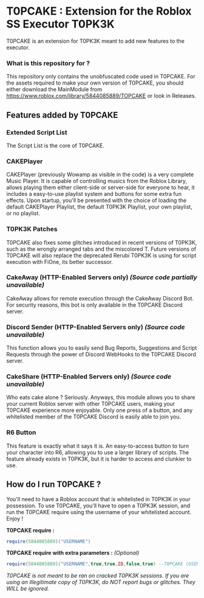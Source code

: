 # T0PCAKE : Extension for the Roblox SS Executor T0PK3K

T0PCAKE is an extension for T0PK3K meant to add new features to the executor.

### What is this repository for ?

This repository only contains the unobfuscated code used in T0PCAKE. For the assets required to make your own version of T0PCAKE, you should either download the MainModule from https://www.roblox.com/library/5844085889/TOPCAKE or look in Releases. 

## Features added by T0PCAKE

### Extended Script List

The Script List is the core of T0PCAKE.

### CAKEPlayer

CAKEPlayer (previously Wowamp as visible in the code) is a very complete Music Player. It is capable of controlling musics from the Roblox Library, allows playing them either client-side or server-side for everyone to hear, it includes a easy-to-use playlist system and buttons for some extra fun effects. Upon startup, you'll be presented with the choice of loading the default CAKEPlayer Playlist, the default T0PK3K Playlist, your own playlist, or no playlist.

### T0PK3K Patches

T0PCAKE also fixes some glitches introduced in recent versions of T0PK3K, such as the wrongly arranged tabs and the miscolored T. Future versions of T0PCAKE will also replace the deprecated Rerubi T0PK3K is using for script execution with FiOne, its better successor.

### CakeAway (HTTP-Enabled Servers only) _(Source code partially unavailable)_

CakeAway allows for remote execution through the CakeAway Discord Bot. For security reasons, this bot is only available in the T0PCAKE Discord server.

### Discord Sender (HTTP-Enabled Servers only) _(Source code unavailable)_

This function allows you to easily send Bug Reports, Suggestions and Script Requests through the power of Discord WebHooks to the T0PCAKE Discord server.

### CakeShare (HTTP-Enabled Servers only) _(Source code unavailable)_

Who eats cake alone ? Seriously.
Anyways, this module allows you to share your current Roblox server with other T0PCAKE users, making your T0PCAKE experience more enjoyable. Only one press of a button, and any whitelisted member of the T0PCAKE Discord is easily able to join you.

### R6 Button

This feature is exactly what it says it is. An easy-to-access button to turn your character into R6, allowing you to use a larger library of scripts.
The feature already exists in T0PK3K, but it is harder to access and clunkier to use.

## How do I run T0PCAKE ?

You'll need to have a Roblox account that is whitelisted in T0PK3K in your possession.
To use T0PCAKE, you'll have to open a T0PK3K session, and run the T0PCAKE require using the username of your whitelisted account. Enjoy !

**T0PCAKE require :**
```lua
require(5844085889)("USERNAME")
```
**T0PCAKE require with extra parameters :** _(Optional)_
```lua
require(5844085889)("USERNAME",true,true,ID,false,true) --T0PCAKE (USERNAME,ThemeSyncingEnabled,CAKEPlayerEnabled,PlaylistID,DoScrollbars,DoT0PK3KFixes)
```

_T0PCAKE is not meant to be ran on cracked T0PK3K sessions. If you are using an illegitimate copy of T0PK3K, do NOT report bugs or glitches. They WILL be ignored._
